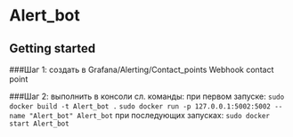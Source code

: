 # Alert_bot



## Getting started

###Шаг 1: создать в Grafana/Alerting/Contact_points Webhook contact point

###Шаг 2: выполнить в консоли сл. команды:
при первом запуске:
`sudo docker build -t Alert_bot .`
`sudo docker run -p 127.0.0.1:5002:5002 --name "Alert_bot" Alert_bot`
при последующих запусках:
`sudo docker start Alert_bot`
